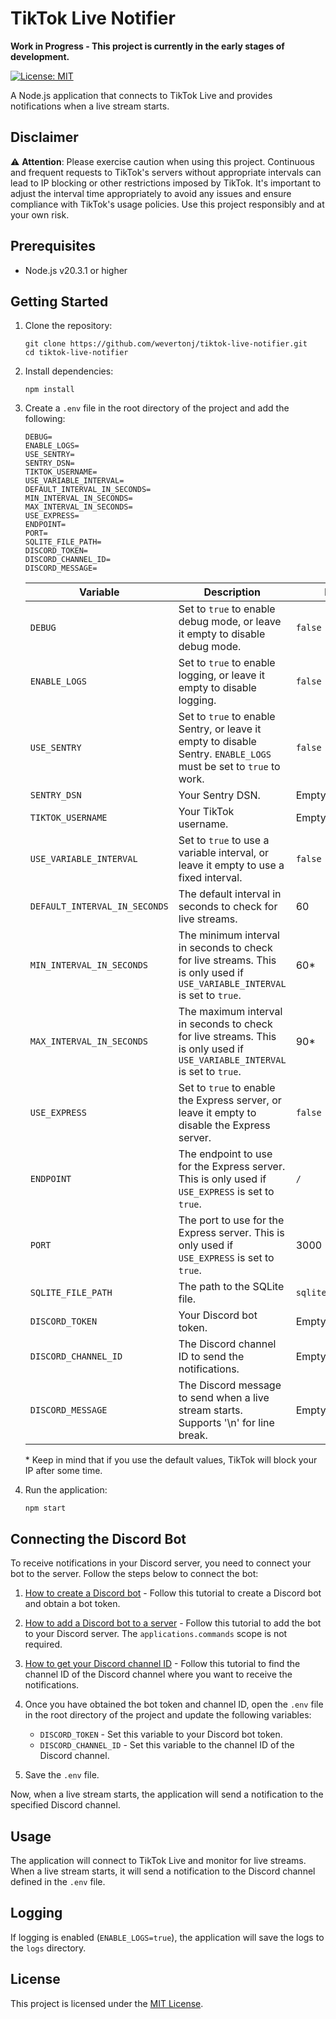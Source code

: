 # TikTok Live Notifier

**Work in Progress - This project is currently in the early stages of development.**

[![License: MIT](https://img.shields.io/badge/License-MIT-yellow.svg)](LICENSE)

A Node.js application that connects to TikTok Live and provides notifications when a live stream starts.

## Disclaimer

⚠️ **Attention**: Please exercise caution when using this project. Continuous and frequent requests to TikTok's servers without appropriate intervals can lead to IP blocking or other restrictions imposed by TikTok. It's important to adjust the interval time appropriately to avoid any issues and ensure compliance with TikTok's usage policies. Use this project responsibly and at your own risk.

## Prerequisites

- Node.js v20.3.1 or higher

## Getting Started

1. Clone the repository:

    ```shell
    git clone https://github.com/wevertonj/tiktok-live-notifier.git
    cd tiktok-live-notifier
    ```

2. Install dependencies:

    ```shell
    npm install
    ```

3. Create a `.env` file in the root directory of the project and add the following:

    ```shell
    DEBUG=
    ENABLE_LOGS=
    USE_SENTRY=
    SENTRY_DSN=
    TIKTOK_USERNAME=
    USE_VARIABLE_INTERVAL=
    DEFAULT_INTERVAL_IN_SECONDS=
    MIN_INTERVAL_IN_SECONDS=
    MAX_INTERVAL_IN_SECONDS=
    USE_EXPRESS=
    ENDPOINT=
    PORT=
    SQLITE_FILE_PATH=
    DISCORD_TOKEN=
    DISCORD_CHANNEL_ID=
    DISCORD_MESSAGE=
    ```

    | Variable | Description | Default Value |
    | --- | --- | --- |
    | `DEBUG` | Set to `true` to enable debug mode, or leave it empty to disable debug mode. | `false` |
    | `ENABLE_LOGS` | Set to `true` to enable logging, or leave it empty to disable logging. | `false` |
    | `USE_SENTRY` | Set to `true` to enable Sentry, or leave it empty to disable Sentry. `ENABLE_LOGS` must be set to `true` to work. | `false` |
    | `SENTRY_DSN` | Your Sentry DSN. | Empty |
    | `TIKTOK_USERNAME` | Your TikTok username. | Empty |
    | `USE_VARIABLE_INTERVAL` | Set to `true` to use a variable interval, or leave it empty to use a fixed interval. | `false` |
    | `DEFAULT_INTERVAL_IN_SECONDS` | The default interval in seconds to check for live streams. | 60 |
    | `MIN_INTERVAL_IN_SECONDS` | The minimum interval in seconds to check for live streams. This is only used if `USE_VARIABLE_INTERVAL` is set to `true`. | 60* |
    | `MAX_INTERVAL_IN_SECONDS` | The maximum interval in seconds to check for live streams. This is only used if `USE_VARIABLE_INTERVAL` is set to `true`. | 90* |
    | `USE_EXPRESS` | Set to `true` to enable the Express server, or leave it empty to disable the Express server. | `false` |
    | `ENDPOINT` | The endpoint to use for the Express server. This is only used if `USE_EXPRESS` is set to `true`. | `/` |
    | `PORT` | The port to use for the Express server. This is only used if `USE_EXPRESS` is set to `true`. | 3000 |
    | `SQLITE_FILE_PATH` | The path to the SQLite file. | `sqlite://database.sqlite` |
    | `DISCORD_TOKEN` | Your Discord bot token. | Empty |
    | `DISCORD_CHANNEL_ID` | The Discord channel ID to send the notifications. | Empty |
    | `DISCORD_MESSAGE` | The Discord message to send when a live stream starts. Supports '\n' for line break. | Empty |

    \* Keep in mind that if you use the default values, TikTok will block your IP after some time.

4. Run the application:

    ```shell
    npm start
    ```

## Connecting the Discord Bot

To receive notifications in your Discord server, you need to connect your bot to the server. Follow the steps below to connect the bot:

1. [How to create a Discord bot](https://discordjs.guide/preparations/setting-up-a-bot-application.html) - Follow this tutorial to create a Discord bot and obtain a bot token.

2. [How to add a Discord bot to a server](https://discordjs.guide/preparations/adding-your-bot-to-servers.html) - Follow this tutorial to add the bot to your Discord server. The `applications.commands` scope is not required.

3. [How to get your Discord channel ID](https://support.discord.com/hc/en-us/articles/206346498-Where-can-I-find-my-User-Server-Message-ID-) - Follow this tutorial to find the channel ID of the Discord channel where you want to receive the notifications.

4. Once you have obtained the bot token and channel ID, open the `.env` file in the root directory of the project and update the following variables:

   - `DISCORD_TOKEN` - Set this variable to your Discord bot token.
   - `DISCORD_CHANNEL_ID` - Set this variable to the channel ID of the Discord channel.

5. Save the `.env` file.

Now, when a live stream starts, the application will send a notification to the specified Discord channel.

## Usage

The application will connect to TikTok Live and monitor for live streams. When a live stream starts, it will send a notification to the Discord channel defined in the `.env` file.

## Logging

If logging is enabled (`ENABLE_LOGS=true`), the application will save the logs to the `logs` directory.

## License

This project is licensed under the [MIT License](LICENSE).
